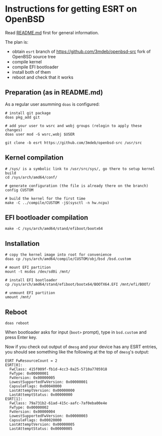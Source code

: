 # Instructions for getting ESRT on OpenBSD

Read [README.md](./README.md) first for general information.

The plan is:
 * obtain `esrt` branch of https://github.com/3mdeb/openbsd-src fork of OpenBSD
   source tree
 * compile kernel
 * compile EFI bootloader
 * install both of them
 * reboot and check that it works

## Preparation (as in README.md)

As a regular user asumming `doas` is configured:

```
# install git package
doas pkg_add git

# add your user to wsrc and wobj groups (relogin to apply these changes)
doas user mod -G wsrc,wobj $USER

git clone -b esrt https://github.com/3mdeb/openbsd-src /usr/src
```

## Kernel compilation

```
# /sys/ is a symbolic link to /usr/src/sys/, go there to setup kernel build
cd /sys/arch/amd64/conf/

# generate configuration (the file is already there on the branch)
config CUSTOM

# build the kernel for the first time
make -C ../compile/CUSTOM -j$(sysctl -n hw.ncpu)
```

## EFI bootloader compilation

```
make -C /sys/arch/amd64/stand/efiboot/bootx64
```

## Installation

```
# copy the kernel image into root for convenience
doas cp /sys/arch/amd64/compile/CUSTOM/obj/bsd /bsd.custom

# mount EFI partition
mount -t msdos /dev/sd0i /mnt/

# install EFI bootloader
cp /sys/arch/amd64/stand/efiboot/bootx64/BOOTX64.EFI /mnt/efi/BOOT/

# unmount EFI partition
umount /mnt/
```

## Reboot

```
doas reboot
```

When bootloader asks for input (`boot>` prompt), type in `bsd.custom` and press
Enter key.

Now if you check out output of `dmesg` and your device has any ESRT entries, you
should see something like the following at the top of `dmesg`'s output:

```
ESRT FwResourceCount = 2
ESRT[0]:
  FwClass: 415f009f-fb1d-4cc3-8a25-5710a7705918
  FwType: 0x00000001
  FwVersion: 0x00000005
  LowestSupportedFwVersion: 0x00000001
  CapsuleFlags: 0x00040000
  LastAttemptVersion: 0x00000000
  LastAttemptStatus: 0x00000000
ESRT[1]:
  FwClass: 79a731b2-61ad-415c-aafc-7af0eba00e4e
  FwType: 0x00000002
  FwVersion: 0x00000004
  LowestSupportedFwVersion: 0x00000003
  CapsuleFlags: 0x00020000
  LastAttemptVersion: 0x00000005
  LastAttemptStatus: 0x00000005
```
